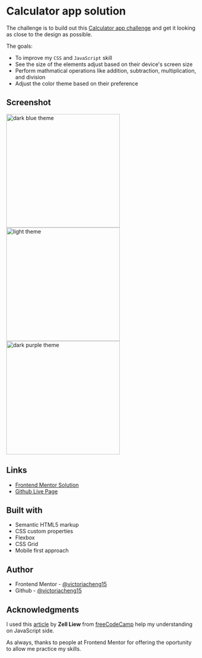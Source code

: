 # Calculator app solution

The challenge is to build out this [Calculator app challenge](https://www.frontendmentor.io/challenges/calculator-app-9lteq5N29) and get it looking as close to the design as possible.

The goals:

- To improve my `CSS` and `JavaScript` skill
- See the size of the elements adjust based on their device's screen size
- Perform mathmatical operations like addition, subtraction, multiplication, and division
- Adjust the color theme based on their preference

## Screenshot

<img src="https://user-images.githubusercontent.com/35031228/133800572-e2269ad4-245c-4583-9129-416413ae9c1a.png" alt="dark blue theme" width="300"/><img src="https://user-images.githubusercontent.com/35031228/133800574-31c8133f-348a-4b62-ac23-b2b2334745b7.png" alt="light theme" width="300"/><img src="https://user-images.githubusercontent.com/35031228/133800575-2c52b931-5b84-4c81-b1e1-522119a5651c.png" alt="dark purple theme" width="300"/>

## Links

- [Frontend Mentor Solution](https://www.frontendmentor.io/challenges/calculator-app-9lteq5N29/hub/theme-changeable-calculator-app-with-css-grid-flex-and-variable-tLmNz-2x1)
- [Github Live Page](https://victoriacheng15.github.io/frontend-mentor-challenges/calculator-app/)

## Built with

- Semantic HTML5 markup
- CSS custom properties
- Flexbox
- CSS Grid
- Mobile first approach

## Author

- Frontend Mentor - [@victoriacheng15](https://www.frontendmentor.io/profile/victoriacheng15)
- Github - [@victoriacheng15](https://github.com/victoriacheng15)

## Acknowledgments

I used this [article](https://www.freecodecamp.org/news/how-to-build-an-html-calculator-app-from-scratch-using-javascript-4454b8714b98/) by **Zell Liew** from [freeCodeCamp](https://www.freecodecamp.org/) help my understanding on JavaScript side.

As always, thanks to people at Frontend Mentor for offering the oportunity to allow me practice my skills.
